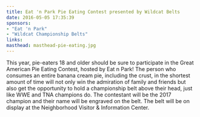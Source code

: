 ```yaml
---
title: Eat 'n Park Pie Eating Contest presented by Wildcat Belts
date: 2016-05-05 17:35:39
sponsors:
- "Eat 'n Park"
- "Wildcat Championship Belts"
links:
masthead: masthead-pie-eating.jpg
---
```

This year, pie-eaters 18 and older should be sure to participate in the Great American Pie Eating Contest, hosted by Eat n Park! The person who consumes an entire banana cream pie, including the crust, in the shortest amount of time will not only win the admiration of family and friends but also get the opportunity to hold a championship belt above their head, just like WWE and TNA champions do. The contestant will be the 2017 champion and their name will be engraved on the belt. The belt will be on display at the Neighborhood Visitor &amp; Information Center.
